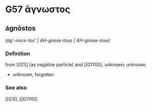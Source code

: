 # G57 ἄγνωστος

## ágnōstos

_(ag'-noce-tos' | AH-gnose-tose | AH-gnose-tose)_

### Definition

from [[G1]] (as negative particle) and [[G1110]]; unknown; unknown.

- unknown, forgotten

### See also

[[G1]], [[G1110]]

